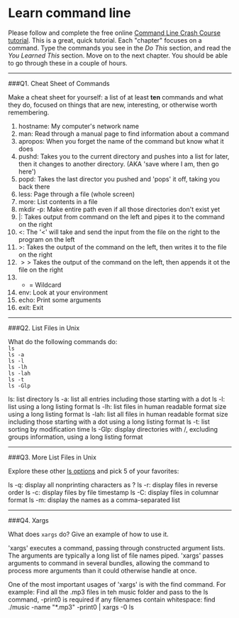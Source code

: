 # Learn command line

Please follow and complete the free online [Command Line Crash Course
tutorial](http://cli.learncodethehardway.org/book/). This is a great,
quick tutorial. Each "chapter" focuses on a command. Type the commands
you see in the _Do This_ section, and read the _You Learned This_
section. Move on to the next chapter. You should be able to go through
these in a couple of hours.

---

###Q1.  Cheat Sheet of Commands  

Make a cheat sheet for yourself: a list of at least **ten** commands and what they do, focused on things that are new, interesting, or otherwise worth remembering.

1. hostname: My computer's network name
2. man: Read through a manual page to find information about a command
3. apropos: When you forget the name of the command but know what it does
4. pushd: Takes you to the current directory and pushes into a list for later, then it changes to another directory. (AKA 'save where I am, then go here')
5. popd: Takes the last director you pushed and 'pops' it off, taking you back there
6. less: Page through a file (whole screen)
7. more: List contents in a file
8. mkdir -p: Make entire path even if all those directories don't exist yet
9. $|$: Takes output from command on the left and pipes it to the command on the right
10. $<$: The '<' will take and send the input from the file on the right to the program on the left
11. $>$: Takes the output of the command on the left, then writes it to the file on the right
12. $>>$ Takes the output of the command on the left, then appends it ot the file on the right
13. * = Wildcard
14. env: Look at your environment
15. echo: Print some arguments
16. exit: Exit

---

###Q2.  List Files in Unix   

What do the following commands do:  
`ls`  
`ls -a`  
`ls -l`  
`ls -lh`  
`ls -lah`  
`ls -t`  
`ls -Glp`  

ls: list directory
ls -a: list all entries including those starting with a dot
ls -l: list using a long listing format
ls -lh: list files in human readable format size using a long listing format
ls -lah: list all files in human readable format size including those starting with a dot using a long listing format
ls -t: list sorting by modification time
ls -Glp: display directories with /, excluding groups information, using a long listing format

---

###Q3.  More List Files in Unix  

Explore these other [ls options](http://www.techonthenet.com/unix/basic/ls.php) and pick 5 of your favorites:

ls -q: display all nonprinting characters as ?
ls -r: display files in reverse order
ls -c: display files by file timestamp
ls -C: display files in columnar format
ls -m: display the names as a comma-separated list

---

###Q4.  Xargs   

What does `xargs` do? Give an example of how to use it.

'xargs' executes a command, passing through constructed argument lists. The arguments are typically a long list of file names piped. 'xargs' passes arguments to command in several bundles, allowing the command to process more arguments than it could otherwise handle at once.

One of the most important usages of 'xargs' is with the find command.
For example: Find all the .mp3 files in teh music folder and pass to the ls command, -print0 is required if any filenames contain whitespace: 
find ./music -name "*.mp3" -print0 | xargs -0 ls

 

